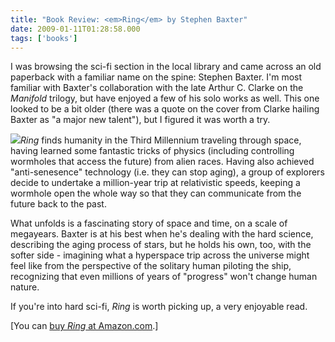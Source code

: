 ```yaml
---
title: "Book Review: <em>Ring</em> by Stephen Baxter"
date: 2009-01-11T01:28:58.000
tags: ['books']
---
```


I was browsing the sci-fi section in the local library and came across an old paperback with a familiar name on the spine: Stephen Baxter. I'm most familiar with Baxter's collaboration with the late Arthur C. Clarke on the _Manifold_ trilogy, but have enjoyed a few of his solo works as well. This one looked to be a bit older (there was a quote on the cover from Clarke hailing Baxter as "a major new talent"), but I figured it was worth a try.

[![](http://ecx.images-amazon.com/images/I/511G8QSZH2L._SL160_.jpg)](http://www.amazon.com/Ring-Stephen-Baxter/dp/0061056944%3FSubscriptionId%3D02E5W5871AJF7PMMMS82%26tag%3Dscifirev-20%26linkCode%3Dxm2%26camp%3D2025%26creative%3D165953%26creativeASIN%3D0061056944)_Ring_ finds humanity in the Third Millennium traveling through space, having learned some fantastic tricks of physics (including controlling wormholes that access the future) from alien races. Having also achieved "anti-senesence" technology (i.e. they can stop aging), a group of explorers decide to undertake a million-year trip at relativistic speeds, keeping a wormhole open the whole way so that they can communicate from the future back to the past.

What unfolds is a fascinating story of space and time, on a scale of megayears. Baxter is at his best when he's dealing with the hard science, describing the aging process of stars, but he holds his own, too, with the softer side - imagining what a hyperspace trip across the universe might feel like from the perspective of the solitary human piloting the ship, recognizing that even millions of years of "progress" won't change human nature.

If you're into hard sci-fi, _Ring_ is worth picking up, a very enjoyable read.

\[You can [buy _Ring_ at Amazon.com](http://www.amazon.com/Ring-Stephen-Baxter/dp/0061056944%3FSubscriptionId%3D02E5W5871AJF7PMMMS82%26tag%3Dscifirev-20%26linkCode%3Dxm2%26camp%3D2025%26creative%3D165953%26creativeASIN%3D0061056944).\]
